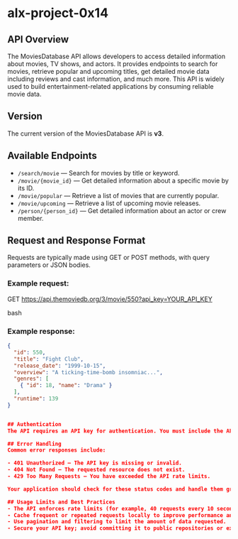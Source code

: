 # alx-project-0x14

## API Overview

The MoviesDatabase API allows developers to access detailed information about movies, TV shows, and actors. It provides endpoints to search for movies, retrieve popular and upcoming titles, get detailed movie data including reviews and cast information, and much more. This API is widely used to build entertainment-related applications by consuming reliable movie data.

## Version

The current version of the MoviesDatabase API is **v3**.

## Available Endpoints

- `/search/movie` — Search for movies by title or keyword.
- `/movie/{movie_id}` — Get detailed information about a specific movie by its ID.
- `/movie/popular` — Retrieve a list of movies that are currently popular.
- `/movie/upcoming` — Retrieve a list of upcoming movie releases.
- `/person/{person_id}` — Get detailed information about an actor or crew member.

## Request and Response Format

Requests are typically made using GET or POST methods, with query parameters or JSON bodies.

### Example request:

GET https://api.themoviedb.org/3/movie/550?api_key=YOUR_API_KEY

bash

### Example response:

```json
{
  "id": 550,
  "title": "Fight Club",
  "release_date": "1999-10-15",
  "overview": "A ticking-time-bomb insomniac...",
  "genres": [
    { "id": 18, "name": "Drama" }
  ],
  "runtime": 139
}


## Authentication
The API requires an API key for authentication. You must include the API key either as a query parameter named api_key in every request or in the headers as specified in the documentation. Your API key should be kept private and not exposed publicly.

## Error Handling
Common error responses include:

- 401 Unauthorized — The API key is missing or invalid.
- 404 Not Found — The requested resource does not exist.
- 429 Too Many Requests — You have exceeded the API rate limits.

Your application should check for these status codes and handle them gracefully, such as by showing error messages to the user or implementing retries after some delay.

## Usage Limits and Best Practices
- The API enforces rate limits (for example, 40 requests every 10 seconds).
- Cache frequent or repeated requests locally to improve performance and reduce API usage.
- Use pagination and filtering to limit the amount of data requested.
- Secure your API key; avoid committing it to public repositories or exposing it on the frontend.

